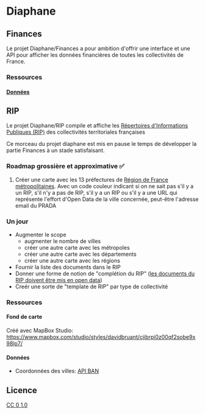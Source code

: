 # Diaphane

## Finances

Le projet Diaphane/Finances a pour ambition d'offrir une interface et une API pour afficher les données financières de toutes les collectivités de France.

### Ressources

#### [Données](https://www.data.gouv.fr/fr/datasets/balances-comptables-des-collectivites-et-des-etablissements-publics-locaux-avec-la-presentation-croisee-nature-fonction-2018/)


## RIP

Le projet Diaphane/RIP compile et affiche les [Répertoires d'Informations Publiques (RIP)](https://www.legifrance.gouv.fr/affichCodeArticle.do;jsessionid=E2A8B1570E0A1B4767E4E1093CA19FB5.tpdila10v_2?idArticle=LEGIARTI000033219056&cidTexte=LEGITEXT000031366350&dateTexte=20170208) des collectivités territoriales françaises

Ce morceau du projet diaphane est mis en pause le temps de développer la partie Finances à un stade satisfaisant.

### Roadmap grossière et approximative ✅

1. Créer une carte avec les 13 préfectures de [Région de France métropolitaines](https://fr.wikipedia.org/wiki/R%C3%A9gion_fran%C3%A7aise#Liste_et_codification_ISO_3166-2_des_r%C3%A9gions_actuelles). Avec un code couleur indicant si on ne sait pas s'il y a un RIP, s'il n'y a pas de RIP, s'il y a un RIP ou s'il y a une URL qui représente l'effort d'Open Data de la ville concernée, peut-être l'adresse email du PRADA

### Un jour

- Augmenter le scope
    - augmenter le nombre de villes
    - créer une autre carte avec les métropoles
    - créer une autre carte avec les départements
    - créer une autre carte avec les régions
- Fournir la liste des documents dans le RIP
- Donner une forme de notion de "complétion du RIP" ([les documents du RIP doivent être mis en open data](https://www.legifrance.gouv.fr/affichCodeArticle.do?idArticle=LEGIARTI000033205512&cidTexte=LEGITEXT000031366350))
- Creér une sorte de "template de RIP" par type de collectivité


### Ressources

#### Fond de carte

Créé avec MapBox Studio: https://www.mapbox.com/studio/styles/davidbruant/cjibrpi0z00qf2sobe9x98lp7/

#### Données

- Coordonnées des villes: [API BAN](https://adresse.data.gouv.fr/api)


## Licence

[CC 0 1.0](LICENSE)
